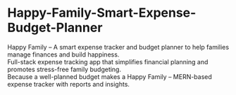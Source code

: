 # Happy-Family-Smart-Expense-Budget-Planner
Happy Family – A smart expense tracker and budget planner to help families manage finances and build happiness.  
Full-stack expense tracking app that simplifies financial planning and promotes stress-free family budgeting.  
Because a well-planned budget makes a Happy Family – MERN-based expense tracker with reports and insights.
